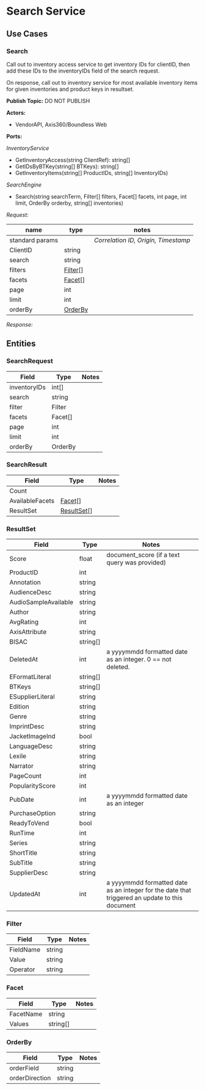 # Search Service

## Use Cases

### Search
Call out to inventory access service to get inventory IDs for clientID, then add these IDs to the inventoryIDs field of
the search request.

On response, call out to inventory service for most available inventory items for given inventories and product keys in
resultset.

**Publish Topic:** DO NOT PUBLISH

**Actors:**

* VendorAPI, Axis360/Boundless Web

**Ports:**

*InventoryService*
* GetInventoryAccess(string ClientRef): string[]
* GetIDsByBTKey(string[] BTKeys): string[]
* GetInventoryItems(string[] ProductIDs, string[] InventoryIDs)

*SearchEngine*
* Search(string searchTerm, Filter[] filters, Facet[] facets, int page, int limit, OrderBy orderby, string[] inventories)

*Request:*

| name            | type                | notes                               |
|-----------------|---------------------|-------------------------------------|
| standard params |                     | *Correlation ID, Origin, Timestamp* |
| ClientID        | string              |                                     |
| search          | string              |                                     |
| filters         | [Filter](#filter)[] |                                     |
| facets          | [Facet](#facet)[]   |                                     |
| page            | int                 |                                     |
| limit           | int                 |                                     |
| orderBy         | [OrderBy](#orderby) |                                     |

*Response:*

## Entities

### SearchRequest

| Field        | Type    | Notes |
|--------------|---------|-------|
| inventoryIDs | int[]   |       |
| search       | string  |       |
| filter       | Filter  |       |
| facets       | Facet[] |       |
| page         | int     |       |
| limit        | int     |       |
| orderBy      | OrderBy |       |

### SearchResult

| Field           | Type                      | Notes |
|-----------------|---------------------------|-------|
| Count           |                           |       |
| AvailableFacets | [Facet](#facet)[]         |       |
| ResultSet       | [ResultSet](#resultSet)[] |       |

### ResultSet

| Field                | Type     | Notes                                                                                          |
|----------------------|----------|------------------------------------------------------------------------------------------------|
| Score                | float    | document_score (if a text query was provided)                                                  |
| ProductID            | int      |                                                                                                |
| Annotation           | string   |                                                                                                |
| AudienceDesc         | string   |                                                                                                |
| AudioSampleAvailable | string   |                                                                                                |
| Author               | string   |                                                                                                |
| AvgRating            | int      |                                                                                                |
| AxisAttribute        | string   |                                                                                                |
| BISAC                | string[] |                                                                                                |
| DeletedAt            | int      | a yyyymmdd formatted date as an integer. 0 == not deleted.                                     |
| EFormatLiteral       | string[] |                                                                                              |
| BTKeys               | string[] |                                                                                              |
| ESupplierLiteral     | string   |                                                                                                |
| Edition              | string   |                                                                                                |
| Genre                | string   |                                                                                                |
| ImprintDesc          | string   |                                                                                                |
| JacketImageInd       | bool     |                                                                                                |
| LanguageDesc         | string   |                                                                                                |
| Lexile               | string   |                                                                                                |
| Narrator             | string   |                                                                                                |
| PageCount            | int      |                                                                                                |
| PopularityScore      | int      |                                                                                                |
| PubDate              | int      | a yyyymmdd formatted date as an integer                                                        |
| PurchaseOption       | string   |                                                                                                |
| ReadyToVend          | bool     |                                                                                                |
| RunTime              | int      |                                                                                                |
| Series               | string   |                                                                                                |
| ShortTitle           | string   |                                                                                                |
| SubTitle             | string   |                                                                                                |
| SupplierDesc         | string   |                                                                                                |
| UpdatedAt            | int      | a yyyymmdd formatted date as an integer for the date that triggered an update to this document |

### Filter

| Field     | Type   | Notes |
|-----------|--------|-------|
| FieldName | string |       |
| Value     | string |       |
| Operator  | string |       |

### Facet

| Field     | Type     | Notes |
|-----------|----------|-------|
| FacetName | string   |       |
| Values    | string[] |       |

### OrderBy

| Field          | Type   | Notes |
|----------------|--------|-------|
| orderField     | string |       |
| orderDirection | string |       |
